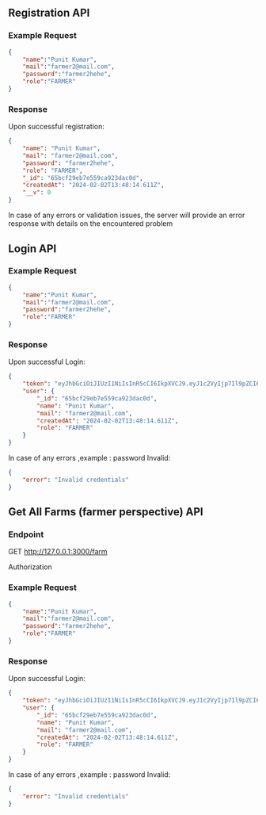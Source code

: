 ## Registration API

### Example Request

```json
{
    "name":"Punit Kumar",
    "mail":"farmer2@mail.com",
    "password":"farmer2hehe",
    "role":"FARMER"
}
```

### Response

Upon successful registration:

```json
{
    "name": "Punit Kumar",
    "mail": "farmer2@mail.com",
    "password": "farmer2hehe",
    "role": "FARMER",
    "_id": "65bcf29eb7e559ca923dac0d",
    "createdAt": "2024-02-02T13:48:14.611Z",
    "__v": 0
}
```

In case of any errors or validation issues, the server will provide an error response with details on the encountered problem


## Login API

### Example Request

```json
{
    "name":"Punit Kumar",
    "mail":"farmer2@mail.com",
    "password":"farmer2hehe",
    "role":"FARMER"
}
```

### Response

Upon successful Login:

```json
{
    "token": "eyJhbGciOiJIUzI1NiIsInR5cCI6IkpXVCJ9.eyJ1c2VyIjp7Il9pZCI6IjY1YmNmMjllYjdlNTU5Y2E5MjNkYWMwZCIsIm5hbWUiOiJQdW5pdCBLdW1hciIsIm1haWwiOiJmYXJtZXIyQG1haWwuY29tIiwicGFzc3dvcmQiOiJmYXJtZXIyaGVoZSIsInJvbGUiOiJGQVJNRVIiLCJjcmVhdGVkQXQiOiIyMDI0LTAyLTAyVDEzOjQ4OjE0LjYxMVoiLCJfX3YiOjB9LCJpYXQiOjE3MDY4ODE3NzMsImV4cCI6MTcwNjk2ODE3M30.CuAmyb2POoy0JX0tLt1Qa_R2ijlGSxSfY1tQFyuNLD4",
    "user": {
        "_id": "65bcf29eb7e559ca923dac0d",
        "name": "Punit Kumar",
        "mail": "farmer2@mail.com",
        "createdAt": "2024-02-02T13:48:14.611Z",
        "role": "FARMER"
    }
}
```

In case of any errors ,example : password Invalid: 

```json
{
    "error": "Invalid credentials"
}
```

## Get All Farms (farmer perspective) API

### Endpoint 
GET http://127.0.0.1:3000/farm

Authorization 

### Example Request

```json
{
    "name":"Punit Kumar",
    "mail":"farmer2@mail.com",
    "password":"farmer2hehe",
    "role":"FARMER"
}
```

### Response

Upon successful Login:

```json
{
    "token": "eyJhbGciOiJIUzI1NiIsInR5cCI6IkpXVCJ9.eyJ1c2VyIjp7Il9pZCI6IjY1YmNmMjllYjdlNTU5Y2E5MjNkYWMwZCIsIm5hbWUiOiJQdW5pdCBLdW1hciIsIm1haWwiOiJmYXJtZXIyQG1haWwuY29tIiwicGFzc3dvcmQiOiJmYXJtZXIyaGVoZSIsInJvbGUiOiJGQVJNRVIiLCJjcmVhdGVkQXQiOiIyMDI0LTAyLTAyVDEzOjQ4OjE0LjYxMVoiLCJfX3YiOjB9LCJpYXQiOjE3MDY4ODE3NzMsImV4cCI6MTcwNjk2ODE3M30.CuAmyb2POoy0JX0tLt1Qa_R2ijlGSxSfY1tQFyuNLD4",
    "user": {
        "_id": "65bcf29eb7e559ca923dac0d",
        "name": "Punit Kumar",
        "mail": "farmer2@mail.com",
        "createdAt": "2024-02-02T13:48:14.611Z",
        "role": "FARMER"
    }
}
```

In case of any errors ,example : password Invalid: 

```json
{
    "error": "Invalid credentials"
}
```


